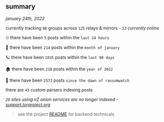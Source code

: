 
## summary
_january 24th, 2022_

currently tracking `88` groups across `125` relays & mirrors - _`53` currently online_

⏲ there have been `5` posts within the `last 24 hours`

🦈 there have been `214` posts within the `month of january`

🪐 there have been `1035` posts within the `last 90 days`

🏚 there have been `210` posts within the `year of 2022`

🦕 there have been `2572` posts `since the dawn of ransomwatch`

there are `43` custom parsers indexing posts

_`20` sites using v2 onion services are no longer indexed - [support.torproject.org](https://support.torproject.org/onionservices/v2-deprecation/)_

> see the project [README](https://github.com/thetanz/ransomwatch#ransomwatch--) for backend technicals
